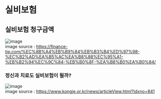 # 실비보험
## 실비보험 청구금액
![image](https://user-images.githubusercontent.com/44331989/139351210-20312161-ae66-4943-959e-6098fa306d0d.png) <br>
image source : https://finance-tip.com/%EC%8B%A4%EB%B9%84%EB%B3%B4%ED%97%98-%EC%B2%AD%EA%B5%AC%EA%B8%88%EC%95%A1-%EB%B2%94%EC%9C%84-%EB%B0%8F-%EA%B8%B0%EA%B0%84/ <br>

### 정신과 치료도 실비보험이 될까?
![image](https://user-images.githubusercontent.com/44331989/139351258-8f90094c-ecfc-46c4-a7e1-68fec7028b13.png) <br>
image source : https://www.kongje.or.kr/news/articleView.html?idxno=841 <br>
